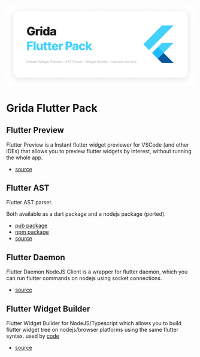 <!-- center image -->
<p style="align:center">
  <img src="./docs/main-cover.png" alt="Grida Flutter Pack" />
</p>

# Grida Flutter Pack

## Flutter Preview

Flutter Preview is a Instant flutter widget previewer for VSCode (and other IDEs) that allows you to preview flutter widgets by interest, without running the whole app.

- [source](./flutter-preview/)

## Flutter AST

Flutter AST parser.

Both available as a dart package and a nodejs package (ported).

- [pub package](https://pub.dev/packages/flutter_ast)
- [npm package](https://www.npmjs.com/flutter-ast)
- [source](./flutter-ast/)

## Flutter Daemon

Flutter Daemon NodeJS Client is a wrapper for flutter daemon, which you can run flutter commands on nodejs using socket connections.

- [source](./flutter-daemon/)

## Flutter Widget Builder

Flutter Widget Builder for NodeJS/Typescript which allows you to build flutter widget tree on nodejs/browser platforms using the same flutter syntax. used by [code](https://github.com/gridaco/code)

- [source](./flutter-builder/)
